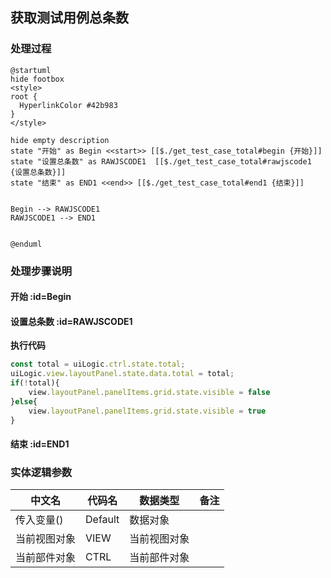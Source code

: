 ## 获取测试用例总条数 <!-- {docsify-ignore-all} -->

   

### 处理过程

```plantuml
@startuml
hide footbox
<style>
root {
  HyperlinkColor #42b983
}
</style>

hide empty description
state "开始" as Begin <<start>> [[$./get_test_case_total#begin {开始}]]
state "设置总条数" as RAWJSCODE1  [[$./get_test_case_total#rawjscode1 {设置总条数}]]
state "结束" as END1 <<end>> [[$./get_test_case_total#end1 {结束}]]


Begin --> RAWJSCODE1
RAWJSCODE1 --> END1


@enduml
```


### 处理步骤说明

#### 开始 :id=Begin




#### 设置总条数 :id=RAWJSCODE1



<p class="panel-title"><b>执行代码</b></p>

```javascript
const total = uiLogic.ctrl.state.total;
uiLogic.view.layoutPanel.state.data.total = total;
if(!total){
    view.layoutPanel.panelItems.grid.state.visible = false
}else{
    view.layoutPanel.panelItems.grid.state.visible = true
}
```

#### 结束 :id=END1






### 实体逻辑参数

|    中文名   |    代码名    |  数据类型      |备注 |
| --------| --------| --------  | --------   |
|传入变量(<i class="fa fa-check"/></i>)|Default|数据对象||
|当前视图对象|VIEW|当前视图对象||
|当前部件对象|CTRL|当前部件对象||

